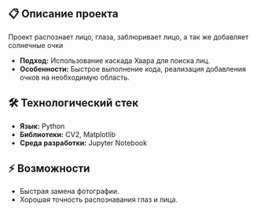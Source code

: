 ## 📋 Описание проекта
Проект распознает лицо, глаза, заблюривает лицо, а так же добавляет солнечные очки

- **Подход:** Использование каскада Хаара для поиска лиц.  
- **Особенности:** Быстрое выполнение кода, реализация добавления очков на необходимую область.

## 🛠️ Технологический стек
- **Язык:** Python  
- **Библиотеки:** CV2, Мatplotlib 
- **Среда разработки:** Jupyter Notebook  

## ⚡ Возможности
- Быстрая замена фотографии.  
- Хорошая точность распознавания глаз и лица. 
